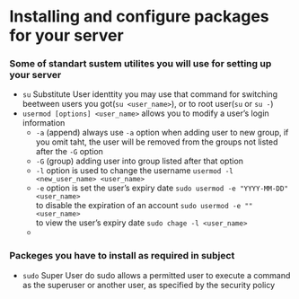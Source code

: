 # Installing and configure packages for your server

### Some of standart sustem utilites you will use for setting up your server
- `su` Substitute User identtity
  you may use that command for switching beetween users you got(`su <user_name>`), or to root user(`su` or `su -`)
- `usermod [options] <user_name>`
  allows you to modify a user’s login information
  - `-a` (append) always use `-a` option when adding user to new group, if you omit taht, the user will be removed from the groups not listed after the `-G` option
  - `-G` (group) adding user into group listed after that option
  - `-l` option is used to change the username `usermod -l <new_user_name> <user_name>`
  - `-e`  option is set the user’s expiry date `sudo usermod -e "YYYY-MM-DD" <user_name>`    
          to disable the expiration of an account `sudo usermod -e "" <user_name>`    
          to view the user’s expiry date `sudo chage -l <user_name>`    
  - 
### Packeges you have to install as required in subject
- `sudo` Super User do
  sudo allows a permitted user to execute a command as the superuser or another user, as specified by the security policy
